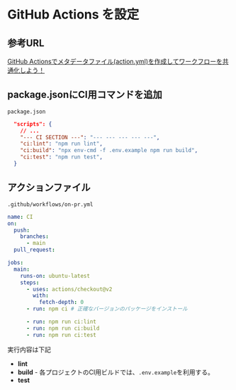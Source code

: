 # GitHub Actions を設定

## 参考URL

[GitHub Actionsでメタデータファイル(action.yml)を作成してワークフローを共通化しよう！](https://qiita.com/shun198/items/e7b7a3d9d3b86aec4813)

## package.jsonにCI用コマンドを追加

`package.json`

```json
  "scripts": {
    // ...
    "--- CI SECTION ---": "--- --- --- --- ---",
    "ci:lint": "npm run lint",
    "ci:build": "npx env-cmd -f .env.example npm run build",
    "ci:test": "npm run test",
  }
```

## アクションファイル

`.github/workflows/on-pr.yml`

```yml
name: CI
on:
  push:
    branches:
      - main
  pull_request:

jobs:
  main:
    runs-on: ubuntu-latest
    steps:
      - uses: actions/checkout@v2
        with:
          fetch-depth: 0
      - run: npm ci # 正確なバージョンのパッケージをインストール

      - run: npm run ci:lint
      - run: npm run ci:build
      - run: npm run ci:test
```

実行内容は下記  

- **lint**
- **build** - 各プロジェクトのCI用ビルドでは、`.env.example`を利用する。
- **test**
